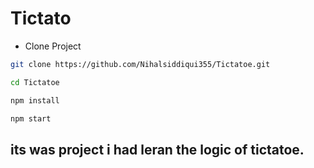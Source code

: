 
# Tictato

- Clone Project

```bash
git clone https://github.com/Nihalsiddiqui355/Tictatoe.git
```

```bash
cd Tictatoe
```

```bash
npm install
```

```bash
npm start

```

## its was project i had leran the logic of tictatoe.
